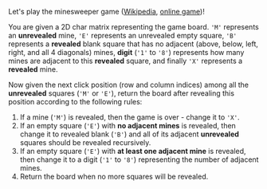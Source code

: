 Let's play the minesweeper game ([Wikipedia](https://en.wikipedia.org/wiki/Minesweeper_(video_game)), [online game](https://minesweeperonline.com/))!

You are given a 2D char matrix representing the game board. `'M'` represents an **unrevealed** mine, `'E'` represents an unrevealed empty square, `'B'` represents a **revealed** blank square that has no adjacent (above, below, left, right, and all 4 diagonals) mines, **digit** (`'1'` to `'8'`) represents how many mines are adjacent to this **revealed** square, and finally `'X'` represents a **revealed** mine.

Now given the next click position (row and column indices) among all the **unrevealed** squares (`'M'` or `'E'`), return the board after revealing this position according to the following rules:

1. If a mine (`'M'`) is revealed, then the game is over - change it to `'X'`.
2. If an empty square (`'E'`) with **no adjacent mines** is revealed, then change it to revealed blank (`'B'`) and all of its adjacent **unrevealed** squares should be revealed recursively.
3. If an empty square (`'E'`) with **at least one adjacent mine** is revealed, then change it to a digit (`'1'` to `'8'`) representing the number of adjacent mines.
4. Return the board when no more squares will be revealed.